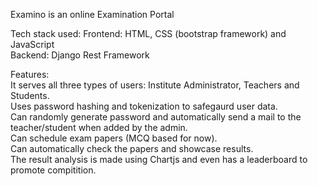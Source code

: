 Examino is an online Examination Portal

Tech stack used: 
  Frontend: HTML, CSS (bootstrap framework) and JavaScript
 <br>
 Backend: Django Rest Framework 

Features: <br>
  It serves all three types of users: Institute Administrator, Teachers and Students.<br>
  Uses password hashing and tokenization to safegaurd user data.<br>
  Can randomly generate password and automatically send a mail to the teacher/student when added by the admin.<br>
  Can schedule exam papers (MCQ based for now).<br>
  Can automatically check the papers and showcase results.<br>
  The result analysis is made using Chartjs and even has a leaderboard to promote compitition.
